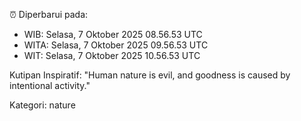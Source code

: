 ⏰ Diperbarui pada:
- WIB: Selasa, 7 Oktober 2025 08.56.53 UTC
- WITA: Selasa, 7 Oktober 2025 09.56.53 UTC
- WIT: Selasa, 7 Oktober 2025 10.56.53 UTC

Kutipan Inspiratif:
"Human nature is evil, and goodness is caused by intentional activity."


Kategori: nature

